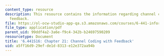 ```yaml
---
content_type: resource
description: This resource contains the information regarding channel coding with
  feedback.
file: https://ol-ocw-studio-app-qa.s3.amazonaws.com/courses/6-441-information-theory-spring-2016/a5ff16d929efde1d8313e12e372aa94b_MIT6_441S16_chapter_21.pdf
file_type: application/pdf
parent_uid: 99ddf4a2-3a6e-f9c4-342b-b24697590209
resourcetype: Document
title: '6.441S16: Chapter 21: Channel Coding with Feedback'
uid: a5ff16d9-29ef-de1d-8313-e12e372aa94b
---
```

